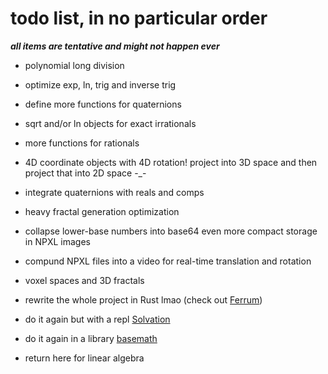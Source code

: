 # todo list, in no particular order

***all items are tentative and might not happen ever***

- polynomial long division

- optimize exp, ln, trig and inverse trig

- define more functions for quaternions

- sqrt and/or ln objects for exact irrationals

- more functions for rationals

- 4D coordinate objects with 4D rotation! project into 3D space and then project that into 2D space -_-

- integrate quaternions with reals and comps

- heavy fractal generation optimization

- collapse lower-base numbers into base64 even more compact storage in NPXL images

- compund NPXL files into a video for real-time translation and rotation

- voxel spaces and 3D fractals

- rewrite the whole project in Rust lmao
(check out [Ferrum](https://github.com/nptnl/ferrum))

- do it again but with a repl [Solvation](https://github.com/nptnl/solvation)

- do it again in a library [basemath](https://github.com/nptnl/basemath)

- return here for linear algebra